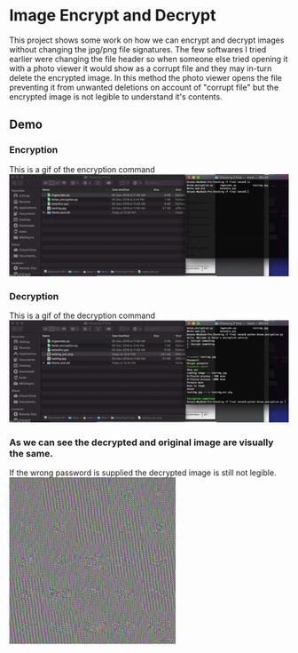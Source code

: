 # Image Encrypt and Decrypt
This project shows some work on how we can encrypt and decrypt images without changing the jpg/png file signatures. The few softwares I tried earlier were changing the file header so when someone else tried opening it with a photo viewer it would show as a corrupt file and they may in-turn delete the encrypted image. 
In this method the photo viewer opens the file preventing it from unwanted deletions on account of "corrupt file" but the encrypted image is not legible to understand it's contents.

## Demo
### Encryption
This is a gif of the encryption command  
![Encrypt](Encrypt.gif)


### Decryption
This is a gif of the decryption command  
![Decrypt](Decrypt.gif)

### As we can see the decrypted and original image are visually the same.

If the wrong password is supplied the decrypted image is still not legible.  
<img src="testimg_dec_wrong.png" width="300" height="300">
